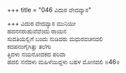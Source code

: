 +++
title = "046 ವಿದುರ ವೇದವ್ಯಾಸ"

+++
ವಿದುರ ವೇದವ್ಯಾಸ ಮುನಿಯೀ  
ಹದನನರುಹುವೆವೆಂದು ರಾಯನ  
ಸುದತಿಯಲ್ಲಿಗೆ ಬಂದು ನುಡಿದರು ಮಧುರವಚನದಲಿ  
ಕದಪನಂಗೈಗಿತ್ತು ತಲೆಗು  
ತ್ತಿದಳು ನಯನೋದಕದ ಪರಿವಾ  
ಹದಲಿ ನನೆದಳು ಮಹಿಳೆಯಿದ್ದಳು ಬಹಳ ಮೋನದಲಿ      ॥46॥